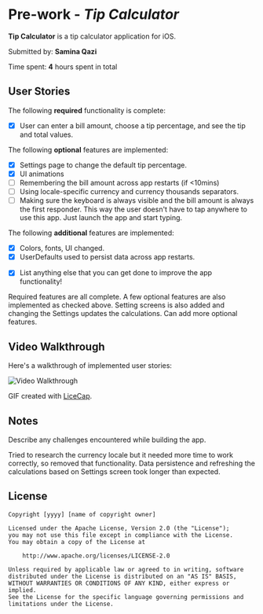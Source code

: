 # Pre-work - *Tip Calculator*

**Tip Calculator** is a tip calculator application for iOS.

Submitted by: **Samina Qazi**

Time spent: **4** hours spent in total

## User Stories

The following **required** functionality is complete:

* [X] User can enter a bill amount, choose a tip percentage, and see the tip and total values.

The following **optional** features are implemented:
* [X] Settings page to change the default tip percentage.
* [X] UI animations
* [ ] Remembering the bill amount across app restarts (if <10mins)
* [ ] Using locale-specific currency and currency thousands separators.
* [ ] Making sure the keyboard is always visible and the bill amount is always the first responder. This way the user doesn't have to tap anywhere to use this app. Just launch the app and start typing.

The following **additional** features are implemented:
* [X] Colors, fonts, UI changed.
* [X] UserDefaults used to persist data across app restarts.

- [X] List anything else that you can get done to improve the app functionality!

Required features are all complete. A few optional features are also implemented as checked above. Setting screens is also added and changing the Settings updates the calculations. Can add more optional features.

## Video Walkthrough 

Here's a walkthrough of implemented user stories:

<!-- <img src='http://i.imgur.com/link/to/your/gif/file.gif' title='Video Walkthrough' width='' alt='Video Walkthrough' /> -->

<!-- <img src='https://github.com/saminaqazi123456/TipCalculatorV3/blob/master/TipCalculatorV3_walkthrough.gif' title='Video Walkthrough' width='' alt='Video Walkthrough' /> -->

<img src='https://imgur.com/a/c2OZ1zy' title='Video Walkthrough' width='' alt='Video Walkthrough' />

GIF created with [LiceCap](http://www.cockos.com/licecap/).

## Notes

Describe any challenges encountered while building the app.

Tried to research the currency locale but it needed more time to work correctly, so removed that functionality. Data persistence and refreshing the calculations based on Settings screen took longer than expected.

## License

    Copyright [yyyy] [name of copyright owner]

    Licensed under the Apache License, Version 2.0 (the "License");
    you may not use this file except in compliance with the License.
    You may obtain a copy of the License at

        http://www.apache.org/licenses/LICENSE-2.0

    Unless required by applicable law or agreed to in writing, software
    distributed under the License is distributed on an "AS IS" BASIS,
    WITHOUT WARRANTIES OR CONDITIONS OF ANY KIND, either express or implied.
    See the License for the specific language governing permissions and
    limitations under the License.
